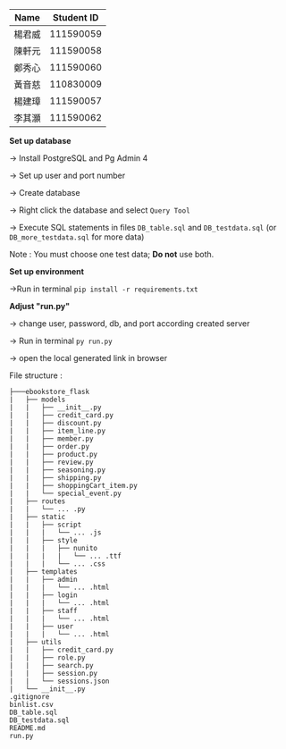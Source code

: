 | Name       | Student ID  |
|------------|-------------|
| 楊君威    | 111590059   |
| 陳軒元    | 111590058   |
| 鄭秀心    | 111590060   |
| 黃音慈    | 110830009   |
| 楊建璋    | 111590057   |
| 李其灝    | 111590062   |


**Set up database**

-> Install PostgreSQL and Pg Admin 4

-> Set up user and port number

-> Create database

-> Right click the database and select `Query Tool`

-> Execute SQL statements in files `DB_table.sql` and `DB_testdata.sql` (or `DB_more_testdata.sql` for more data)

Note : You must choose one test data; **Do not** use both.

**Set up environment**

->Run in terminal `pip install -r requirements.txt`

**Adjust "run.py"**

-> change user, password, db, and port according created server

-> Run in terminal `py run.py`

-> open the local generated link in browser

File structure :
```
├───ebookstore_flask
|   ├── models
|   |   ├── __init__.py
|   |   ├── credit_card.py
|   |   ├── discount.py
|   |   ├── item_line.py
|   |   ├── member.py
|   |   ├── order.py
|   |   ├── product.py
|   |   ├── review.py
|   |   ├── seasoning.py
|   |   ├── shipping.py
|   |   ├── shoppingCart_item.py
|   |   └── special_event.py
|   ├── routes
|   |   └── ... .py
|   ├── static
|   |   ├── script
|   |   |   └── ... .js
|   |   ├── style
|   |   |   ├── nunito
|   |   |   |   └── ... .ttf
|   |   |   └── ... .css
|   ├── templates
|   |   ├── admin
|   |   |   └── ... .html
|   |   ├── login
|   |   |   └── ... .html
|   |   ├── staff
|   |   |   └── ... .html
|   |   ├── user
|   |   |   └── ... .html
|   ├── utils
|   |   ├── credit_card.py
|   |   ├── role.py
|   |   ├── search.py
|   |   ├── session.py
|   |   └── sessions.json
|   └── __init__.py
.gitignore
binlist.csv
DB_table.sql
DB_testdata.sql
README.md
run.py
```
